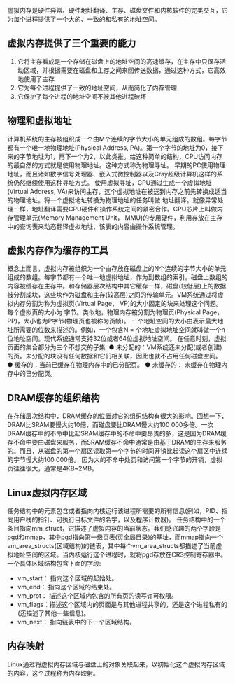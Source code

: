 虚拟内存是硬件异常、硬件地址翻译、主存、磁盘文件和内核软件的完美交互，它为每个进程提供了一个大的、一致的和私有的地址空间。

## 虚拟内存提供了三个重要的能力
1. 它将主存看成是一个存储在磁盘上的地址空间的高速缓存，在主存中只保存活动区域，并根据需要在磁盘和主存之间来回传送数据，通过这种方式，它高效地使用了主存
2. 它为每个进程提供了一致的地址空间，从而简化了内存管理
3. 它保护了每个进程的地址空间不被其他进程破坏
## 物理和虚拟地址
计算机系统的主存被组织成一个由M个连续的字节大小的单元组成的数组。每字节都有一个唯一地物理地址(Physical Address, PA)。第一个字节的地址为0，接下来的字节地址为1，再下一个为2，以此类推。给这种简单的结构，CPU访问内存的最自然的方式就是使用物理地址。这种方式称为物理寻址。
早期的PC使用物理地址，而且诸如数字信号处理器、嵌入式微控制器以及Cray超级计算机这样的系统仍然继续使用这种寻址方式。
 使用虚拟寻址，CPU通过生成一个虚拟地址(Virtual Address, VA)来访问主存，这个虚拟地址在被送到内存之前先转换成适当的物理地址。将一个虚拟地址转换为物理地址的任务叫做 地址翻译。就像异常处理一样，地址翻译需要CPU硬件和操作系统之间的紧密合作。CPU芯片上叫做内存管理单元(Memory Management Unit， MMU)的专用硬件，利用存放在主存中的查询表来动态翻译虚拟地址，该表的内容由操作系统管理。

## 虚拟内存作为缓存的工具
概念上而言，虚拟内存被组织为一个由存放在磁盘上的N个连续的字节大小的单元组成的数组。每字节都有一个唯一地虚拟地址，作为到数组的索引。磁盘上数组的内容被缓存在主存中。和存储器层次结构中其它缓存一样，磁盘(较低层)上的数据被分割成块，这些块作为磁盘和主存(较高层)之间的传输单元。VM系统通过将虚拟内存分割为称为虚拟页(Virtual Page， VP)的大小固定的块来处理这个问题。每个虚拟页的大小为  字节。类似地，物理内存被分割为物理页(Physical Page，PP)，大小也为P字节(物理页也被称为页帧)。
 一个地址空间的大小由表示最大地址所需要的位数来描述的。例如，一个包含N =  个地址虚拟地址空间就叫做一个n位地址空间。现代系统通常支持32位或者64位虚拟地址空间。
       在任意时刻，虚拟页面的集合都分为三个不想交的子集:
       ● 未分配的：VM系统还未分配(或者创建)的页。未分配的块没有任何数据和它们相关联，因此也就不占用任何磁盘空间。
      ● 缓存的：当前已缓存在物理内存中的已分配页。
      ● 未缓存的： 未缓存在物理内存中的已分配页。

## DRAM缓存的组织结构
在存储层次结构中，DRAM缓存的位置对它的组织结构有很大的影响。回想一下，DRAM比SRAM要慢大约10倍，而磁盘要比DRAM慢大约100 000多倍。一次DRAM缓存中的不命中比起SRAM缓存中的不命中要昂贵的多，这是因为DRAM缓存不命中要由磁盘来服务，而SRAM缓存不命中通常是由基于DRAM的主存来服务的。而且，从磁盘的第一个扇区读取第一个字节的时间开销比起读这个扇区中连续的字节慢大约100 000倍。
      因为大的不命中处罚和访问第一个字节的开销，虚拟页往往很大，通常是4KB~2MB。

## Linux虚拟内存区域
任务结构中的元素包含或者指向内核运行该进程所需要的所有信息(例如，PID、指向用户栈的指针、可执行目标文件的名字，以及程序计数器)。
        任务结构中的一个条目指向mm_struct，它描述了虚拟内存的当前状态。我们感兴趣的两个字段是pgd和mmap，其中pgd指向第一级页表(页全局目录)的基址，而mmap指向一个vm_area_structs(区域结构)的链表，其中每个vm_area_structs都描述了当前虚拟地址空间的区域。当内核运行这个进程时，就将pgd存放在CR3控制寄存器中。
 一个具体区域结构包含下面的字段:
*  vm_start： 指向这个区域的起始处。
* vm_end： 指向这个区域的结束处。
* vm_prot： 描述这个区域内包含的所有页的读写许可权限。
* vm_flags：描述这个区域内的页面是与其他进程共享的，还是这个进程私有的(还描述了其他一些信息)。
*  vm_next： 指向链表中的下一个区域结构。

## 内存映射
Linux通过将虚拟内存区域与磁盘上的对象关联起来，以初始化这个虚拟内存区域的内容，这个过程称为内存映射。

